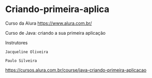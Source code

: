 # Criando-primeira-aplica

Curso da Alura https://www.alura.com.br/

Curso de
Java: criando a sua primeira aplicação

 Instrutores

    Jacqueline Oliveira

    Paulo Silveira

https://cursos.alura.com.br/course/java-criando-primeira-aplicacao
